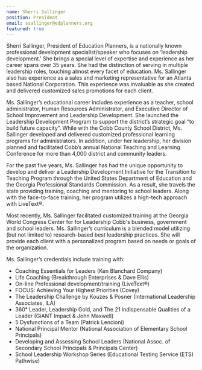 ```yaml
---
name: Sherri Sallinger
position: President
email: ssallinger@edplanners.org
featured: true
---
```

Sherri Sallinger, President of Education Planners, is a nationally known professional development specialist/speaker who focuses on ‘leadership development.’ She brings a special level of expertise and experience as her career spans over 35 years. She had the distinction of serving in multiple leadership roles, touching almost every facet of education. Ms. Sallinger also has experience as a sales and marketing representative for an Atlanta based National Corporation. This experience was invaluable as she created and delivered customized sales promotions for each client.

Ms. Sallinger’s educational career includes experience as a teacher, school administrator, Human Resources Administrator, and Executive Director of School Improvement and Leadership Development. She launched the Leadership Development Program to support the district’s strategic goal “to build future capacity”. While with the Cobb County School District, Ms. Sallinger developed and delivered customized professional learning programs for administrators. In addition, under her leadership, her division planned and facilitated Cobb’s annual National Teaching and Learning Conference for more than 4,000 district and community leaders.

For the past five years, Ms. Sallinger has had the unique opportunity to develop and deliver a Leadership Development Initiative for the Transition to Teaching Program through the United States Department of Education and the Georgia Professional Standards Commission. As a result, she travels the state providing training, coaching and mentoring to school leaders. Along with the face-to-face training, her program utilizes a high-tech approach with LiveText®.

Most recently, Ms. Sallinger facilitated customized training at the Georgia World Congress Center for for Leadership Cobb's business, government and school leaders. Ms. Sallinger’s curriculum is a blended model utilizing (but not limited to) research-based best leadership practices. She will provide each client with a personalized program based on needs or goals of the organization.

Ms. Sallinger’s credentials include training with:

- Coaching Essentials for Leaders (Ken Blanchard Company)
- Life Coaching (Breakthrough Enterprises & Dave Ellis)
- On-line Professional development/training (LiveText®)
- FOCUS: Achieving Your Highest Priorities (Covey)
- The Leadership Challenge by Kouzes & Posner (International Leadership Associates, ILA)
- 360° Leader, Leadership Gold, and The 21 Indispensable Qualities of a Leader (GiANT Impact & John Maxwell)
- 5 Dysfunctions of a Team (Patrick Lencioni)
- National Principal Mentor (National Association of Elementary School Principals)
- Developing and Assessing School Leaders (National Assoc. of Secondary School Principals & Principals Center)
- School Leadership Workshop Series (Educational Testing Service (ETS) Pathwise)
